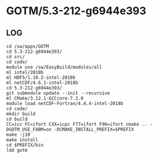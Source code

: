 GOTM/5.3-212-g6944e393
======================

LOG
---

    cd /sw/apps/GOTM
    cd 5.3-212-g6944e393/
    cd src/
    cd code/
    module use /sw/EasyBuild/modules/all
    ml intel/2018b
    ml HDF5/1.10.2-intel-2018b
    ml netCDF/4.6.1-intel-2018b
    cd 5.3-212-g6944e393/
    git submodule update --init --recursive
    ml CMake/3.12.1-GCCcore-7.3.0
    module load netCDF-Fortran/4.4.4-intel-2018b
    cd code/
    mkdir build
    cd build
    CC=icc FC=ifort CXX=icpc F77=ifort F90=ifort cmake .. -DGOTM_USE_FABM=on -DCMAKE_INSTALL_PREFIX=$PREFIX
    make -j10
    make install
    cd $PREFIX/bin
    ldd gotm
